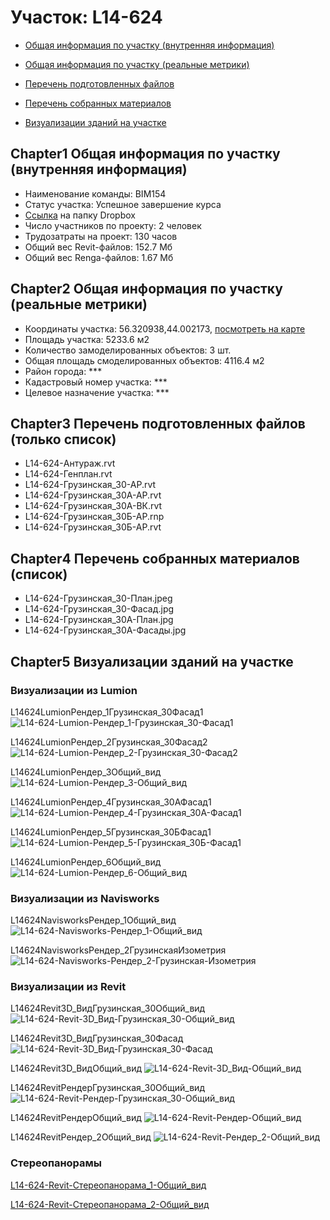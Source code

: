 # Участок: L14-624

* [Общая информация по участку (внутренняя информация)](#Chapter1)

* [Общая информация по участку (реальные метрики)](#Chapter2)

* [Перечень подготовленных файлов](#Chapter3)

* [Перечень собранных материалов](#Chapter4)

* [Визуализации зданий на участке](#Chapter5)

## <a id="test">Chapter1</a> Общая информация по участку (внутренняя информация)
+ Наименование команды: BIM154
+ Статус участка: Успешное завершение курса
+ [Ссылка](https://www.dropbox.com/sh/wvvgv1nw1iqred9/AABsYfM02RT58mU8G0OqtXsNa/L14_624?dl=0) на папку Dropbox
+ Число участников по проекту: 2 человек
+ Трудозатраты на проект: 130 часов
+ Общий вес Revit-файлов: 152.7 Мб
+ Общий вес Renga-файлов: 1.67 Мб
## <a id="test">Chapter2</a> Общая информация по участку (реальные метрики)
+ Координаты участка: 56.320938,44.002173, [посмотреть на карте]("yandex.ru/maps/47/nizhny-novgorod/?ll=56.320938%2C44.002173&z=19")
+ Площадь участка: 5233.6 м2
+ Количество замоделированных объектов: 3 шт.
+ Общая площадь смоделированных объектов: 4116.4 м2
+ Район города: *** 
+ Кадастровый номер участка: *** 
+ Целевое назначение участка: *** 
## <a id="test">Chapter3</a> Перечень подготовленных файлов (только список)
+ L14-624-Антураж.rvt
+ L14-624-Генплан.rvt
+ L14-624-Грузинская_30-АР.rvt
+ L14-624-Грузинская_30А-АР.rvt
+ L14-624-Грузинская_30А-ВК.rvt
+ L14-624-Грузинская_30Б-АР.rnp
+ L14-624-Грузинская_30Б-АР.rvt
## <a id="test">Chapter4</a> Перечень собранных материалов (список)
+ L14-624-Грузинская_30-План.jpeg
+ L14-624-Грузинская_30-Фасад.jpg
+ L14-624-Грузинская_30А-План.jpg
+ L14-624-Грузинская_30А-Фасады.jpg
## <a id="test">Chapter5</a> Визуализации зданий на участке
### Визуализации из Lumion
L14624LumionРендер_1Грузинская_30Фасад1
![L14-624-Lumion-Рендер_1-Грузинская_30-Фасад1](/Images/L14_624/L14-624-Lumion-Рендер_1-Грузинская_30-Фасад1_Compressed.jpg)

L14624LumionРендер_2Грузинская_30Фасад2
![L14-624-Lumion-Рендер_2-Грузинская_30-Фасад2](/Images/L14_624/L14-624-Lumion-Рендер_2-Грузинская_30-Фасад2_Compressed.jpg)

L14624LumionРендер_3Общий_вид
![L14-624-Lumion-Рендер_3-Общий_вид](/Images/L14_624/L14-624-Lumion-Рендер_3-Общий_вид_Compressed.jpg)

L14624LumionРендер_4Грузинская_30АФасад1
![L14-624-Lumion-Рендер_4-Грузинская_30А-Фасад1](/Images/L14_624/L14-624-Lumion-Рендер_4-Грузинская_30А-Фасад1_Compressed.jpg)

L14624LumionРендер_5Грузинская_30БФасад1
![L14-624-Lumion-Рендер_5-Грузинская_30Б-Фасад1](/Images/L14_624/L14-624-Lumion-Рендер_5-Грузинская_30Б-Фасад1_Compressed.jpg)

L14624LumionРендер_6Общий_вид
![L14-624-Lumion-Рендер_6-Общий_вид](/Images/L14_624/L14-624-Lumion-Рендер_6-Общий_вид_Compressed.jpg)

### Визуализации из Navisworks
L14624NavisworksРендер_1Общий_вид
![L14-624-Navisworks-Рендер_1-Общий_вид](/Images/L14_624/L14-624-Navisworks-Рендер_1-Общий_вид_Compressed.jpg)

L14624NavisworksРендер_2ГрузинскаяИзометрия
![L14-624-Navisworks-Рендер_2-Грузинская-Изометрия](/Images/L14_624/L14-624-Navisworks-Рендер_2-Грузинская-Изометрия_Compressed.jpg)

### Визуализации из Revit
L14624Revit3D_ВидГрузинская_30Общий_вид
![L14-624-Revit-3D_Вид-Грузинская_30-Общий_вид](/Images/L14_624/L14-624-Revit-3D_Вид-Грузинская_30-Общий_вид_Compressed.jpg)

L14624Revit3D_ВидГрузинская_30Фасад
![L14-624-Revit-3D_Вид-Грузинская_30-Фасад](/Images/L14_624/L14-624-Revit-3D_Вид-Грузинская_30-Фасад_Compressed.jpg)

L14624Revit3D_ВидОбщий_вид
![L14-624-Revit-3D_Вид-Общий_вид](/Images/L14_624/L14-624-Revit-3D_Вид-Общий_вид_Compressed.jpg)

L14624RevitРендерГрузинская_30Общий_вид
![L14-624-Revit-Рендер-Грузинская_30-Общий_вид](/Images/L14_624/L14-624-Revit-Рендер-Грузинская_30-Общий_вид_Compressed.jpg)

L14624RevitРендерОбщий_вид
![L14-624-Revit-Рендер-Общий_вид](/Images/L14_624/L14-624-Revit-Рендер-Общий_вид_Compressed.jpg)

L14624RevitРендер_2Общий_вид
![L14-624-Revit-Рендер_2-Общий_вид](/Images/L14_624/L14-624-Revit-Рендер_2-Общий_вид_Compressed.jpg)

### Стереопанорамы
[L14-624-Revit-Стереопанорама_1-Общий_вид](https://pano.autodesk.com/pano.html?url=jpgs/062c7c8a-85bd-461b-8f95-99a6e1d8f607&version=2)

[L14-624-Revit-Стереопанорама_2-Общий_вид](https://pano.autodesk.com/pano.html?url=jpgs/c6092766-ae35-4ea0-ba95-1f19b6417960&version=2)

